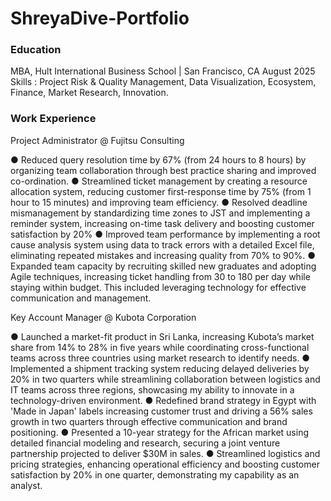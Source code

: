 # ShreyaDive-Portfolio

### Education
MBA, Hult International Business School | San Francisco, CA August 2025
Skills : Project Risk & Quality Management, Data Visualization, Ecosystem, Finance, Market Research, Innovation.

### Work Experience 

Project Administrator @ Fujitsu Consulting 

● Reduced query resolution time by 67% (from 24 hours to 8 hours) by organizing team collaboration through best
practice sharing and improved co-ordination.
● Streamlined ticket management by creating a resource allocation system, reducing customer first-response time by
75% (from 1 hour to 15 minutes) and improving team efficiency.
● Resolved deadline mismanagement by standardizing time zones to JST and implementing a reminder system,
increasing on-time task delivery and boosting customer satisfaction by 20%
● Improved team performance by implementing a root cause analysis system using data to track errors with a detailed
Excel file, eliminating repeated mistakes and increasing quality from 70% to 90%.
● Expanded team capacity by recruiting skilled new graduates and adopting Agile techniques, increasing ticket
handling from 30 to 180 per day while staying within budget. This included leveraging technology for effective
communication and management.

Key Account Manager @ Kubota Corporation 

● Launched a market-fit product in Sri Lanka, increasing Kubota’s market share from 14% to 28% in five years while
coordinating cross-functional teams across three countries using market research to identify needs.
● Implemented a shipment tracking system reducing delayed deliveries by 20% in two quarters while streamlining
collaboration between logistics and IT teams across three regions, showcasing my ability to innovate in a
technology-driven environment.
● Redefined brand strategy in Egypt with 'Made in Japan' labels increasing customer trust and driving a 56% sales
growth in two quarters through effective communication and brand positioning.
● Presented a 10-year strategy for the African market using detailed financial modeling and research, securing a joint
venture partnership projected to deliver $30M in sales.
● Streamlined logistics and pricing strategies, enhancing operational efficiency and boosting customer satisfaction by
20% in one quarter, demonstrating my capability as an analyst.

